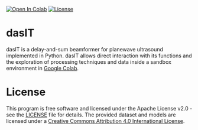 [![Open In Colab](https://colab.research.google.com/assets/colab-badge.svg)](https://colab.research.google.com/github/luuleitner/dasIT/blob/main/beamform_image.ipynb)
[![License](https://img.shields.io/badge/License-Apache_2.0-blue.svg)](https://opensource.org/licenses/Apache-2.0)

# dasIT
dasIT is a delay-and-sum beamformer for planewave ultrasound implemented in Python. dasIT allows direct interaction with its functions and the exploration of processing techniques and data inside a sandbox environment in [Google Colab](https://colab.research.google.com/github/luuleitner/dasIT/blob/main/beamform_image.ipynb).

# License
This program is free software and licensed under the Apache License v2.0 - see the [LICENSE](https://github.com/luuleitner/dasIT/blob/main/LICENSE) file for details.
The provided dataset and models are licensed under a [Creative Commons Attribution 4.0 International License](https://github.com/luuleitner/dasIT/blob/master/license_datasets).


